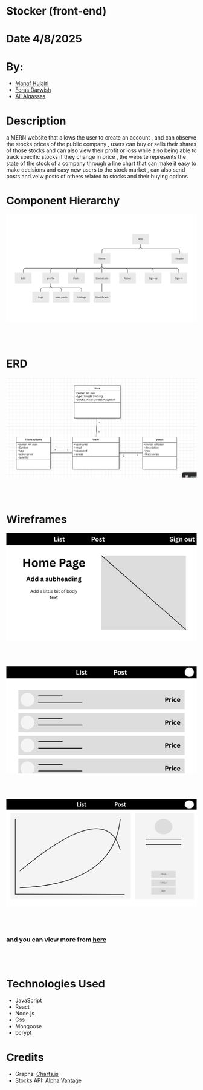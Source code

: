# Stocker (front-end)

# Date 4/8/2025

# By:

- [Manaf Hujairi](https://github.com/Manaf-10)
- [Feras Darwish](https://github.com/alqaassass)
- [Ali Alqassas](https://github.com/alqaassass)

# Description

a MERN website that allows the user to create an account ,
and can observe the stocks prices of the public company , users can buy or sells
their shares of those stocks and can also view their profit or loss while also being
able to track specific stocks if they change in price , the website represents the
state of the stock of a company through a line chart that can make it easy to
make decisions and easy new users to the stock market , can also send posts and veiw posts of others related to stocks and their buying options

# Component Hierarchy
![img](./readMeImgs/lastDay.png)
<br><br>
<br><br>

# ERD
![img](./readMeImgs/image.png)
<br><br>
<br><br>

# Wireframes

![img](./readMeImgs/3.png)
<br><br>
<br><br>

![img](./readMeImgs/4.png)
<br><br>
<br><br>

![img](./readMeImgs/5.png)
<br><br>
<br><br>


### and you can view more from  [here](https://www.canva.com/design/DAGvYY53A_A/Ys5SFNqTUrPE1dNtHWTxYQ/edit)
<br><br>

# Technologies Used

- JavaScript
- React
- Node.js
- Css
- Mongoose
- bcrypt

# Credits

- Graphs: [Charts.js](https://www.chartjs.org)
- Stocks API: [Alpha Vantage](https://www.alphavantage.co)
